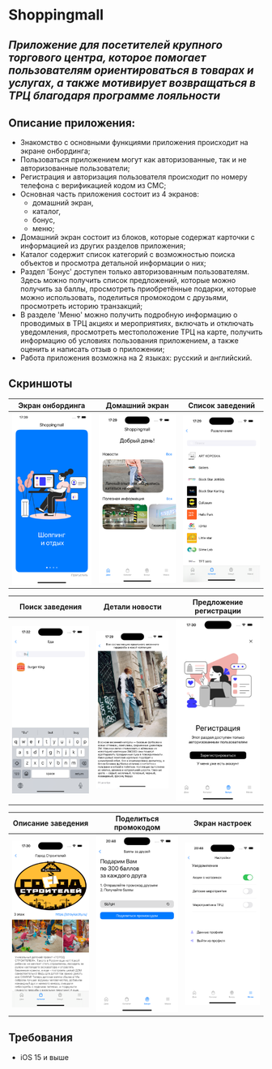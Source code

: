 # Shoppingmall

## _Приложение для посетителей крупного торгового центра, которое помогает пользователям ориентироваться в товарах и услугах, а также мотивирует возвращаться в ТРЦ благодаря программе лояльности_

## Описание приложения:
* Знакомство с основными функциями приложения происходит на экране онбординга;
* Пользоваться приложением могут как авторизованные, так и не авторизованные пользователи;
* Регистрация и авторизация пользователя происходит по номеру телефона с верификацией кодом из СМС;
* Основная часть приложения состоит из 4 экранов:
    - домашний экран,
    - каталог,
    - бонус,
    - меню;
* Домашний экран состоит из блоков, которые содержат карточки с информацией
из других разделов приложения;
* Каталог содержит список категорий с возможностью поиска объектов и просмотра детальной информации о них;
* Раздел 'Бонус' доступен только авторизованным пользователям. Здесь можно получить список предложений, которые можно получить за баллы, просмотреть приобретённые подарки, которые можно использовать, поделиться промокодом с друзьями, просмотреть историю транзакций;
* В разделе 'Меню' можно получить подробную информацию о проводимых в ТРЦ акциях и мероприятиях, включать и отключать уведомления, просмотреть местоположение ТРЦ на карте, получить информацию об условиях пользования приложением, а также оценить и написать отзыв о приложении;
* Работа приложения возможна на 2 языках: русский и английский.

## Скриншоты

| Экран онбординга | Домашний экран | Список заведений |
| :-------------: |:-------------:|:-------------:| 
| <img src="https://github.com/VladimirSen/Shoppingmall/blob/main/Screenshots/Onboarding.png" width="250"> | <img src="https://github.com/VladimirSen/Shoppingmall/blob/main/Screenshots/HomeScreen.png" width="250"> | <img src="https://github.com/VladimirSen/Shoppingmall/blob/main/Screenshots/List.png" width="250"> |

| Поиск заведения | Детали новости | Предложение регистрации |
| :-------------: |:-------------:|:-------------:| 
| <img src="https://github.com/VladimirSen/Shoppingmall/blob/main/Screenshots/Search.png" width="250"> | <img src="https://github.com/VladimirSen/Shoppingmall/blob/main/Screenshots/NewsDetails.png" width="250"> | <img src="https://github.com/VladimirSen/Shoppingmall/blob/main/Screenshots/Bonus.png" width="250"> |

| Описание заведения | Поделиться промокодом | Экран настроек |
| :-------------: |:-------------:|:-------------:| 
| <img src="https://github.com/VladimirSen/Shoppingmall/blob/main/Screenshots/Details.png" width="250"> | <img src="https://github.com/VladimirSen/Shoppingmall/blob/main/Screenshots/Share.png" width="250"> | <img src="https://github.com/VladimirSen/Shoppingmall/blob/main/Screenshots/Settings.png" width="250"> |

## Требования
* iOS 15 и выше
